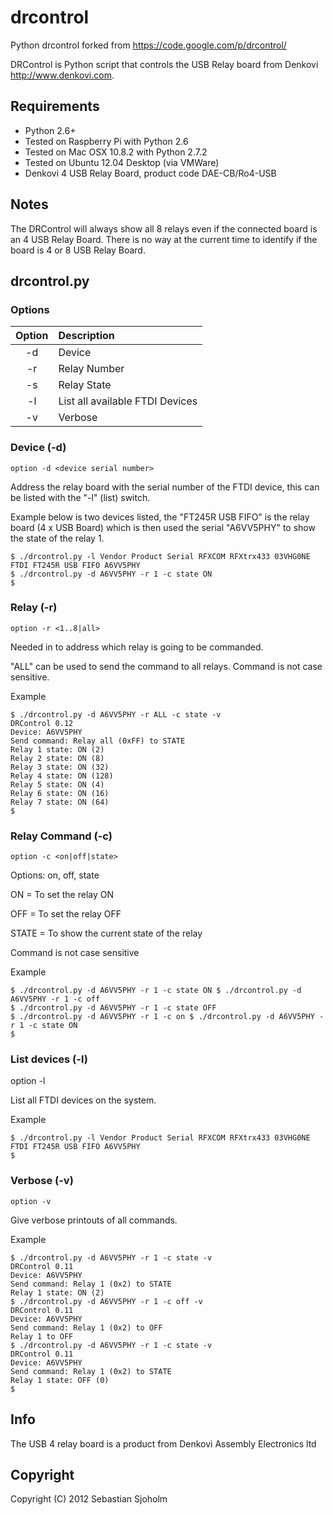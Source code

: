 # drcontrol
Python drcontrol forked from https://code.google.com/p/drcontrol/

DRControl is Python script that controls the USB Relay board from Denkovi http://www.denkovi.com.

## Requirements
- Python 2.6+
- Tested on Raspberry Pi with Python 2.6
- Tested on Mac OSX 10.8.2 with Python 2.7.2
- Tested on Ubuntu 12.04 Desktop (via VMWare)
- Denkovi 4 USB Relay Board, product code DAE-CB/Ro4-USB

## Notes
The DRControl will always show all 8 relays even if the connected board is an 4 USB Relay Board. There is no way at the current time to identify if the board is 4 or 8 USB Relay Board.

## drcontrol.py

### Options
| Option |           Description           |
|:------:|:--------------------------------|
|   -d   | Device                          |
|   -r   | Relay Number                    |
|   -s   | Relay State                     |
|   -l   | List all available FTDI Devices |
|   -v   | Verbose                         |

### Device (-d)

`option -d <device serial number>`

Address the relay board with the serial number of the FTDI device, this can be listed with the "-l" (list) switch.

Example below is two devices listed, the "FT245R USB FIFO" is the relay board (4 x USB Board) which is then used the serial "A6VV5PHY" to show the state of the relay 1.

```
$ ./drcontrol.py -l Vendor Product Serial RFXCOM RFXtrx433 03VHG0NE FTDI FT245R USB FIFO A6VV5PHY 
$ ./drcontrol.py -d A6VV5PHY -r 1 -c state ON 
$
```
### Relay (-r)

`option -r <1..8|all>`

Needed in to address which relay is going to be commanded.

"ALL" can be used to send the command to all relays. Command is not case sensitive.

Example
```
$ ./drcontrol.py -d A6VV5PHY -r ALL -c state -v 
DRControl 0.12 
Device: A6VV5PHY 
Send command: Relay all (0xFF) to STATE 
Relay 1 state: ON (2) 
Relay 2 state: ON (8) 
Relay 3 state: ON (32) 
Relay 4 state: ON (128) 
Relay 5 state: ON (4) 
Relay 6 state: ON (16) 
Relay 7 state: ON (64) 
$
```
### Relay Command (-c)

`option -c <on|off|state>`

Options: on, off, state

ON = To set the relay ON

OFF = To set the relay OFF

STATE = To show the current state of the relay

Command is not case sensitive

Example
```
$ ./drcontrol.py -d A6VV5PHY -r 1 -c state ON $ ./drcontrol.py -d A6VV5PHY -r 1 -c off 
$ ./drcontrol.py -d A6VV5PHY -r 1 -c state OFF
$ ./drcontrol.py -d A6VV5PHY -r 1 -c on $ ./drcontrol.py -d A6VV5PHY -r 1 -c state ON 
$
```

### List devices (-l)

option -l

List all FTDI devices on the system.

Example
```
$ ./drcontrol.py -l Vendor Product Serial RFXCOM RFXtrx433 03VHG0NE FTDI FT245R USB FIFO A6VV5PHY 
$
```

### Verbose (-v)

`option -v`

Give verbose printouts of all commands.

Example
```
$ ./drcontrol.py -d A6VV5PHY -r 1 -c state -v 
DRControl 0.11 
Device: A6VV5PHY 
Send command: Relay 1 (0x2) to STATE 
Relay 1 state: ON (2) 
$ ./drcontrol.py -d A6VV5PHY -r 1 -c off -v 
DRControl 0.11 
Device: A6VV5PHY 
Send command: Relay 1 (0x2) to OFF 
Relay 1 to OFF 
$ ./drcontrol.py -d A6VV5PHY -r 1 -c state -v 
DRControl 0.11 
Device: A6VV5PHY 
Send command: Relay 1 (0x2) to STATE 
Relay 1 state: OFF (0) 
$
```
## Info

The USB 4 relay board is a product from Denkovi Assembly Electronics ltd

## Copyright

Copyright (C) 2012 Sebastian Sjoholm
